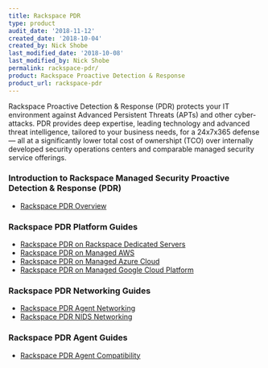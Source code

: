 ```yaml
---
title: Rackspace PDR
type: product
audit_date: '2018-11-12'
created_date: '2018-10-04'
created_by: Nick Shobe
last_modified_date: '2018-10-08'
last_modified_by: Nick Shobe
permalink: rackspace-pdr/
product: Rackspace Proactive Detection & Response
product_url: rackspace-pdr
---
```


Rackspace Proactive Detection & Response (PDR) protects your IT environment against Advanced Persistent
Threats (APTs) and other cyber-attacks. PDR provides deep expertise, leading technology and
advanced threat intelligence, tailored to your business needs, for a 24x7x365 defense — all at a
significantly lower total cost of ownershipt (TCO) over internally developed security operations
centers and comparable managed security service offerings.

### Introduction to Rackspace Managed Security Proactive Detection & Response (PDR)

- [Rackspace PDR Overview](/how-to/rackspace-pdr-overview/)

### Rackspace PDR Platform Guides

- [Rackspace PDR on Rackspace Dedicated Servers](/how-to/rackspace-pdr-dedicated-servers/)
- [Rackspace PDR on Managed AWS](/how-to/rackspace-pdr-aws/)
- [Rackspace PDR on Managed Azure Cloud](/how-to/rackspace-pdr-azure/)
- [Rackspace PDR on Managed Google Cloud Platform](/how-to/rackspace-pdr-gcp/)

### Rackspace PDR Networking Guides

- [Rackspace PDR Agent Networking](/how-to/rackspace-pdr-agent-networking/)
- [Rackspace PDR NIDS Networking](/how-to/rackspace-pdr-nids-networking/)

### Rackspace PDR Agent Guides

- [Rackspace PDR Agent Compatibility](/how-to/rackspace-pdr-agent-compatablity/)
